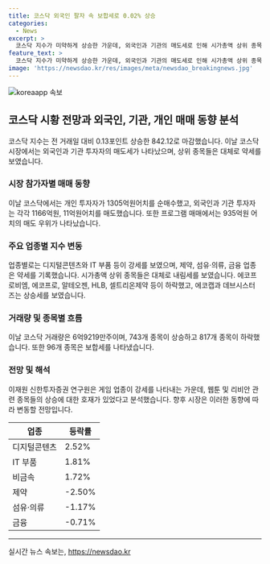 ```yaml
---
title: 코스닥 외국인 팔자 속 보합세로 0.02% 상승
categories:
  - News
excerpt: >
  코스닥 지수가 미약하게 상승한 가운데, 외국인과 기관의 매도세로 인해 시가총액 상위 종목들이 하락했다. 이에도 게임 업종과 웹툰 관련 주가는 강세를 보였고, 디지털콘텐츠와 IT 부품 업종은 강한 모습을 보였다. 반면, 제약, 섬유/의류, 금융 업종은 하락했다. 이에 대해 증시 전문가들은 게임 업종의 호재와 관련한 긍정적인 영향으로 분석하고 있다.
feature_text: >
  코스닥 지수가 미약하게 상승한 가운데, 외국인과 기관의 매도세로 인해 시가총액 상위 종목들이 하락했다. 이에도 게임 업종과 웹툰 관련 주가는 강세를 보였고, 디지털콘텐츠와 IT 부품 업종은 강한 모습을 보였다. 반면, 제약, 섬유/의류, 금융 업종은 하락했다. 이에 대해 증시 전문가들은 게임 업종의 호재와 관련한 긍정적인 영향으로 분석하고 있다.
image: 'https://newsdao.kr/res/images/meta/newsdao_breakingnews.jpg'
---
```


<p><img src="https://newsdao.kr/res/images/meta/newsdao_breakingnews.jpg" alt="koreaapp 속보" /></p>

<h2 data-ke-size="size26">코스닥 시황 전망과 외국인, 기관, 개인 매매 동향 분석</h2>

<p data-ke-size="size16">코스닥 지수는 전 거래일 대비 0.13포인트 상승한 842.12로 마감했습니다. 이날 코스닥 시장에서는 외국인과 기관 투자자의 매도세가 나타났으며, 상위 종목들은 대체로 약세를 보였습니다.</p>

<h3><b>시장 참가자별 매매 동향</b></h3>

<p data-ke-size="size16">이날 코스닥에서는 개인 투자자가 1305억원어치를 순매수했고, 외국인과 기관 투자자는 각각 1166억원, 11억원어치를 매도했습니다. 또한 프로그램 매매에서는 935억원 어치의 매도 우위가 나타났습니다.</p>

<h3><b>주요 업종별 지수 변동</b></h3>

<p data-ke-size="size16">업종별로는 디지털콘텐츠와 IT 부품 등이 강세를 보였으며, 제약, 섬유·의류, 금융 업종은 약세를 기록했습니다. 시가총액 상위 종목들은 대체로 내림세를 보였습니다. 에코프로비엠, 에코프로, 알테오젠, HLB, 셀트리온제약 등이 하락했고, 에코캡과 데브시스터즈는 상승세를 보였습니다.</p>

<h3><b>거래량 및 종목별 흐름</b></h3>

<p data-ke-size="size16">이날 코스닥 거래량은 6억9219만주이며, 743개 종목이 상승하고 817개 종목이 하락했습니다. 또한 96개 종목은 보합세를 나타냈습니다.</p>

<h3><b>전망 및 해석</b></h3>

<p data-ke-size="size16">이재원 신한투자증권 연구원은 게임 업종이 강세를 나타내는 가운데, 웹툰 및 리비안 관련 종목들의 상승에 대한 호재가 있었다고 분석했습니다. 향후 시장은 이러한 동향에 따라 변동할 전망입니다.</p>

<table>
    <thead>
        <tr>
            <th>업종</th>
            <th>등락률</th>
        </tr>
    </thead>
    <tbody>
        <tr>
            <td>디지털콘텐츠</td>
            <td>2.52%</td>
        </tr>
        <tr>
            <td>IT 부품</td>
            <td>1.81%</td>
        </tr>
        <tr>
            <td>비금속</td>
            <td>1.72%</td>
        </tr>
        <tr>
            <td>제약</td>
            <td>-2.50%</td>
        </tr>
        <tr>
            <td>섬유·의류</td>
            <td>-1.17%</td>
        </tr>
        <tr>
            <td>금융</td>
            <td>-0.71%</td>
        </tr>
    </tbody>
</table>

<hr>
실시간 뉴스 속보는, <a href="https://newsdao.kr" rel="dofollow">https://newsdao.kr</a>


